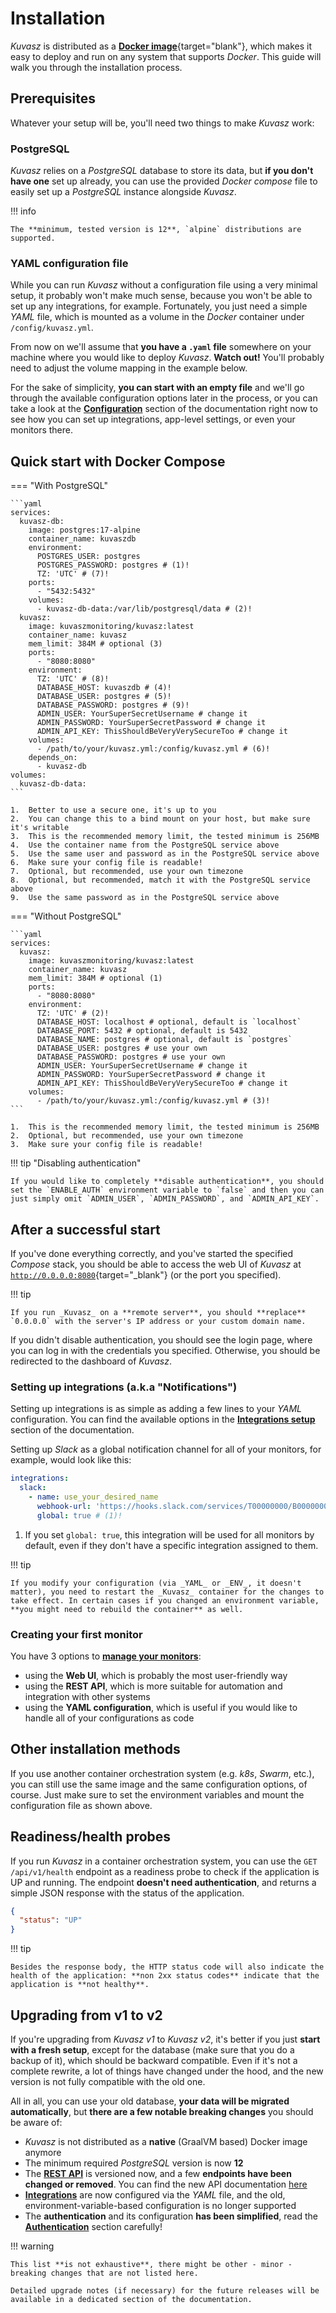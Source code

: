 # Installation

_Kuvasz_ is distributed as a [**Docker image**](https://hub.docker.com/r/kuvaszmonitoring/kuvasz){target="blank"}, which makes it easy to deploy and run on any system that supports _Docker_.
This guide will walk you through the installation process.

## Prerequisites

Whatever your setup will be, you'll need two things to make _Kuvasz_ work:

### PostgreSQL

_Kuvasz_ relies on a _PostgreSQL_ database to store its data, but **if you don't have one** set up already,
you can use the provided _Docker compose_ file to easily set up a _PostgreSQL_ instance alongside _Kuvasz_.

!!! info

    The **minimum, tested version is 12**, `alpine` distributions are supported.

### YAML configuration file

While you can run _Kuvasz_ without a configuration file using a very minimal setup, it probably won't make much sense,
because you won't be able to set up any integrations, for example. Fortunately, you just need a simple _YAML_ file,
which
is mounted as a volume in the _Docker_ container under `/config/kuvasz.yml`.

From now on we'll assume that **you have a `.yaml` file** somewhere on your machine where you would like to deploy _Kuvasz_.
**Watch out!** You'll probably need to adjust the volume mapping in the example below.

For the sake of simplicity, **you can start with an empty file** and we'll go through the available configuration
options later in the process, or you can take a look at the **[Configuration](configuration.md)** section of the
documentation right now to see how you can set up integrations, app-level settings, or even your monitors there.

## Quick start with Docker Compose

=== "With PostgreSQL"

    ```yaml
    services:
      kuvasz-db:
        image: postgres:17-alpine
        container_name: kuvaszdb
        environment:
          POSTGRES_USER: postgres
          POSTGRES_PASSWORD: postgres # (1)!
          TZ: 'UTC' # (7)!
        ports:
          - "5432:5432"
        volumes:
          - kuvasz-db-data:/var/lib/postgresql/data # (2)!
      kuvasz:
        image: kuvaszmonitoring/kuvasz:latest
        container_name: kuvasz
        mem_limit: 384M # optional (3)
        ports:
          - "8080:8080"
        environment:
          TZ: 'UTC' # (8)!
          DATABASE_HOST: kuvaszdb # (4)!
          DATABASE_USER: postgres # (5)!
          DATABASE_PASSWORD: postgres # (9)!
          ADMIN_USER: YourSuperSecretUsername # change it
          ADMIN_PASSWORD: YourSuperSecretPassword # change it
          ADMIN_API_KEY: ThisShouldBeVeryVerySecureToo # change it
        volumes:
          - /path/to/your/kuvasz.yml:/config/kuvasz.yml # (6)!
        depends_on:
          - kuvasz-db
    volumes:
      kuvasz-db-data:
    ```

    1.  Better to use a secure one, it's up to you
    2.  You can change this to a bind mount on your host, but make sure it's writable
    3.  This is the recommended memory limit, the tested minimum is 256MB
    4.  Use the container name from the PostgreSQL service above
    5.  Use the same user and password as in the PostgreSQL service above
    6.  Make sure your config file is readable!
    7.  Optional, but recommended, use your own timezone
    8.  Optional, but recommended, match it with the PostgreSQL service above
    9.  Use the same password as in the PostgreSQL service above

=== "Without PostgreSQL"

    ```yaml
    services:
      kuvasz:
        image: kuvaszmonitoring/kuvasz:latest
        container_name: kuvasz
        mem_limit: 384M # optional (1)
        ports:
          - "8080:8080"
        environment:
          TZ: 'UTC' # (2)!
          DATABASE_HOST: localhost # optional, default is `localhost`
          DATABASE_PORT: 5432 # optional, default is 5432
          DATABASE_NAME: postgres # optional, default is `postgres`
          DATABASE_USER: postgres # use your own
          DATABASE_PASSWORD: postgres # use your own
          ADMIN_USER: YourSuperSecretUsername # change it
          ADMIN_PASSWORD: YourSuperSecretPassword # change it
          ADMIN_API_KEY: ThisShouldBeVeryVerySecureToo # change it
        volumes:
          - /path/to/your/kuvasz.yml:/config/kuvasz.yml # (3)!
    ```

    1.  This is the recommended memory limit, the tested minimum is 256MB
    2.  Optional, but recommended, use your own timezone
    3.  Make sure your config file is readable!

!!! tip "Disabling authentication"

    If you would like to completely **disable authentication**, you should set the `ENABLE_AUTH` environment variable to `false` and then you can just simply omit `ADMIN_USER`, `ADMIN_PASSWORD`, and `ADMIN_API_KEY`.

## After a successful start

If you've done everything correctly, and you've started the specified _Compose_ stack, you should be able to access the
web UI of _Kuvasz_ at
[`http://0.0.0.0:8080`](http://0.0.0.0:8080){target="_blank"} (or the port you specified).

!!! tip

    If you run _Kuvasz_ on a **remote server**, you should **replace** `0.0.0.0` with the server's IP address or your custom domain name.

If you didn't disable authentication, you should see the login page, where you can log in with the credentials you specified. Otherwise, you should be redirected to the dashboard of _Kuvasz_.

### Setting up integrations (a.k.a "Notifications") <!-- md:config integrations.md -->

Setting up integrations is as simple as adding a few lines to your _YAML_ configuration. You can find the available options in the
[**Integrations setup**](../setup/integrations.md) section of the documentation.

Setting up _Slack_ as a global notification channel for all of your monitors, for example, would look like this:

```yaml
integrations:
  slack:
    - name: use_your_desired_name
      webhook-url: 'https://hooks.slack.com/services/T00000000/B00000000/XXXXXXXXXXXXXXXX'
      global: true # (1)!
```

1.  If you set `global: true`, this integration will be used for all monitors by default, even if they don't have a specific integration assigned to them.

!!! tip

    If you modify your configuration (via _YAML_ or _ENV_, it doesn't matter), you need to restart the _Kuvasz_ container for the changes to take effect. In certain cases if you changed an environment variable, **you might need to rebuild the container** as well.

### Creating your first monitor <!-- md:config managing-monitors.md -->

You have 3 options to [**manage your monitors**](managing-monitors.md):

- using the **Web UI**, which is probably the most user-friendly way
- using the **REST API**, which is more suitable for automation and integration with other systems
- using the **YAML configuration**, which is useful if you would like to handle all of your configurations as code

## Other installation methods

If you use another container orchestration system (e.g. _k8s_, _Swarm_, etc.), you can still use the same image and the
same configuration options, of course. Just make sure to set the environment variables and mount the configuration file
as shown above.

## Readiness/health probes

If you run _Kuvasz_ in a container orchestration system, you can use the `GET /api/v1/health` endpoint as a readiness probe to check if the application is UP and running. The endpoint **doesn't need authentication**, and returns a simple JSON response with the status of the application.

```json
{
  "status": "UP"
}
```

!!! tip 

    Besides the response body, the HTTP status code will also indicate the health of the application: **non 2xx status codes** indicate that the application is **not healthy**.

## Upgrading from v1 to v2

If you're upgrading from _Kuvasz v1_ to _Kuvasz v2_, it's better if you just **start with a fresh setup**, except for the database (make sure that you do a backup of it), which should be backward compatible. 
Even if it's not a complete rewrite, a lot of things have changed under the hood, and the new version is not fully compatible with the old one.

All in all, you can use your old database, **your data will be migrated automatically**, but **there are a few notable breaking changes** you should be aware of:

- _Kuvasz_ is not distributed as a **native** (GraalVM based) Docker image anymore
- The minimum required _PostgreSQL_ version is now **12**
- The [**REST API**](../features/api.md) is versioned now, and a few **endpoints have been changed or removed**. You can find the new API documentation [here](../api-doc.md)
- [**Integrations**](integrations.md) are now configured via the _YAML_ file, and the old, environment-variable-based configuration is no longer supported
- The **authentication** and its configuration **has been simplified**, read the [**Authentication**](../setup/configuration.md#authentication) section carefully!

!!! warning

    This list **is not exhaustive**, there might be other - minor - breaking changes that are not listed here.

    Detailed upgrade notes (if necessary) for the future releases will be available in a dedicated section of the documentation.  
